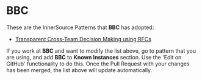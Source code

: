 # BBC

These are the InnerSource Patterns that **BBC** has adopted:

* [Transparent Cross-Team Decision Making using RFCs](../patterns/2-structured/transparent-cross-team-decision-making-using-rfcs.md)

If you work at **BBC** and want to modify the list above, go to pattern that you are using, and add **BBC** to **Known Instances** section.
Use the 'Edit on GitHub' functionality to do this.
Once the Pull Request with your changes has been merged, the list above will update automatically.
